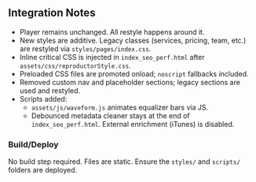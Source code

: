 ## Integration Notes

- Player remains unchanged. All restyle happens around it.
- New styles are additive. Legacy classes (services, pricing, team, etc.) are restyled via `styles/pages/index.css`.
- Inline critical CSS is injected in `index_seo_perf.html` after `assets/css/reproductorStyle.css`.
- Preloaded CSS files are promoted onload; `noscript` fallbacks included.
- Removed custom nav and placeholder sections; legacy sections are used and restyled.
- Scripts added:
  - `assets/js/waveform.js` animates equalizer bars via JS.
  - Debounced metadata cleaner stays at the end of `index_seo_perf.html`. External enrichment (iTunes) is disabled.

### Build/Deploy

No build step required. Files are static. Ensure the `styles/` and `scripts/` folders are deployed.

